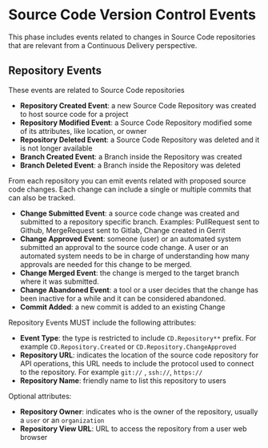 # Source Code Version Control Events

This phase includes events related to changes in Source Code repositories that are relevant from a Continuous Delivery perspective.


## Repository Events

These events are related to Source Code repositories
- **Repository Created Event**: a new Source Code Repository was created to host source code for a project
- **Repository Modified Event**: a Source Code Repository modified some of its attributes, like location, or owner
- **Repository Deleted Event**: a Source Code Repository was deleted and it is not longer available
- **Branch Created Event**: a Branch inside the Repository was created 
- **Branch Deleted Event**: a Branch inside the Repository was deleted

From each repository you can emit events related with proposed source code changes. Each change can include a single or multiple commits that can also be tracked. 

- **Change Submitted Event**: a source code change was created and submitted to a repository specific branch. Examples: PullRequest sent to Github, MergeRequest sent to Gitlab, Change created in Gerrit
- **Change Approved Event**:  someone (user) or an automated system submitted an approval to the source code change. A user or an automated system needs to be in charge of understanding how many approvals are needed for this change to be merged.    
- **Change Merged Event**: the change is merged to the target branch where it was submitted. 
- **Change Abandoned Event**: a tool or a user decides that the change has been inactive for a while and it can be considered abandoned.
- **Commit Added**: a new commit is added to an existing Change

Repository Events MUST include the following attributes:
- **Event Type**: the type is restricted to include `CD.Repository**` prefix. For example `CD.Repository.Created` or `CD.Repository.ChangeApproved`
- **Repository URL**: indicates the location of the source code repository for API operations, this URL needs to include the protocol used to connect to the repository. For example `git://` , `ssh://`, `https://`
- **Repository Name**: friendly name to list this repository to users

Optional attributes: 
- **Repository Owner**: indicates who is the owner of the repository, usually a `user` or an `organization`
- **Repository View URL**: URL to access the repository from a user web browser
